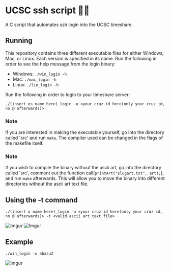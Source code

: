 # UCSC ssh script 🍌🐌
  A C script that automates ssh login into the UCSC timeshare.

## Running
  This repository contains three different executable files for either Windows, Mac, or Linux. Each version is specified in its name.
  Run the following in order to see the help message from the login binary:

  - Windows: `./win_login -h`
  - Mac: `./mac_login -h`
  - Linux: `./lin_login -h`

  Run the following in order to login to your timeshare server:
  ```
  ./(insert os name here)_login -u <your cruz id here(only your cruz id, no @ afterwards)>
  ```
  
  ### Note
  If you are interested in making the executable yourself, go into the directory called 'src' and run `make`. The compiler used can be changed in the flags of the makefile itself. 
  
  ### Note
  If you wish to compile the binary without the ascii art, go into the directory called 'src', comment out the function call(`printArt("slugart.txt", art);`), and   run
  `make` afterwards. This will allow you to move the binary into different directories without the ascii art text file.  
## Using the -t command
```
./(insert o name here)_login -u <your cruz id here(only your cruz id, no @ afterwards)> -t <valid ascii art text file>
```
![Imgur](https://imgur.com/0oM6xdo.gif)
![Imgur](https://imgur.com/MvYAunh)
## Example
  ```
  ./win_login -u abasu2
  ```
![Imgur](https://i.imgur.com/0x3cmC9.gif)
